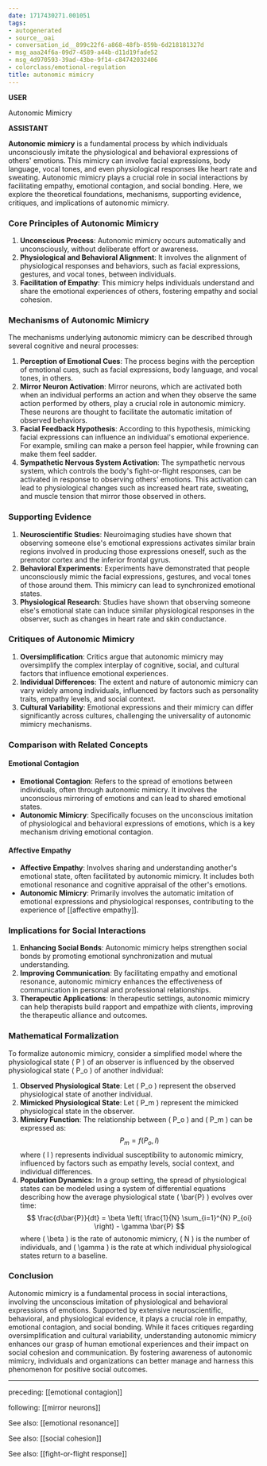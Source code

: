 ```yaml
---
date: 1717430271.001051
tags:
- autogenerated
- source__oai
- conversation_id__899c22f6-a868-48fb-859b-6d218181327d
- msg_aaa24f6a-09d7-4589-a44b-d11d19fade52
- msg_4d970593-39ad-43be-9f14-c84742032406
- colorclass/emotional-regulation
title: autonomic mimicry
---
```


**USER**

Autonomic Mimicry


**ASSISTANT**

**Autonomic mimicry** is a fundamental process by which individuals unconsciously imitate the physiological and behavioral expressions of others' emotions. This mimicry can involve facial expressions, body language, vocal tones, and even physiological responses like heart rate and sweating. Autonomic mimicry plays a crucial role in social interactions by facilitating empathy, emotional contagion, and social bonding. Here, we explore the theoretical foundations, mechanisms, supporting evidence, critiques, and implications of autonomic mimicry.

### Core Principles of Autonomic Mimicry

1. **Unconscious Process**: Autonomic mimicry occurs automatically and unconsciously, without deliberate effort or awareness.
2. **Physiological and Behavioral Alignment**: It involves the alignment of physiological responses and behaviors, such as facial expressions, gestures, and vocal tones, between individuals.
3. **Facilitation of Empathy**: This mimicry helps individuals understand and share the emotional experiences of others, fostering empathy and social cohesion.

### Mechanisms of Autonomic Mimicry

The mechanisms underlying autonomic mimicry can be described through several cognitive and neural processes:

1. **Perception of Emotional Cues**: The process begins with the perception of emotional cues, such as facial expressions, body language, and vocal tones, in others.
2. **Mirror Neuron Activation**: Mirror neurons, which are activated both when an individual performs an action and when they observe the same action performed by others, play a crucial role in autonomic mimicry. These neurons are thought to facilitate the automatic imitation of observed behaviors.
3. **Facial Feedback Hypothesis**: According to this hypothesis, mimicking facial expressions can influence an individual's emotional experience. For example, smiling can make a person feel happier, while frowning can make them feel sadder.
4. **Sympathetic Nervous System Activation**: The sympathetic nervous system, which controls the body's fight-or-flight responses, can be activated in response to observing others' emotions. This activation can lead to physiological changes such as increased heart rate, sweating, and muscle tension that mirror those observed in others.

### Supporting Evidence

1. **Neuroscientific Studies**: Neuroimaging studies have shown that observing someone else's emotional expressions activates similar brain regions involved in producing those expressions oneself, such as the premotor cortex and the inferior frontal gyrus.
2. **Behavioral Experiments**: Experiments have demonstrated that people unconsciously mimic the facial expressions, gestures, and vocal tones of those around them. This mimicry can lead to synchronized emotional states.
3. **Physiological Research**: Studies have shown that observing someone else's emotional state can induce similar physiological responses in the observer, such as changes in heart rate and skin conductance.

### Critiques of Autonomic Mimicry

1. **Oversimplification**: Critics argue that autonomic mimicry may oversimplify the complex interplay of cognitive, social, and cultural factors that influence emotional experiences.
2. **Individual Differences**: The extent and nature of autonomic mimicry can vary widely among individuals, influenced by factors such as personality traits, empathy levels, and social context.
3. **Cultural Variability**: Emotional expressions and their mimicry can differ significantly across cultures, challenging the universality of autonomic mimicry mechanisms.

### Comparison with Related Concepts

#### Emotional Contagion

- **Emotional Contagion**: Refers to the spread of emotions between individuals, often through autonomic mimicry. It involves the unconscious mirroring of emotions and can lead to shared emotional states.
- **Autonomic Mimicry**: Specifically focuses on the unconscious imitation of physiological and behavioral expressions of emotions, which is a key mechanism driving emotional contagion.

#### Affective Empathy

- **Affective Empathy**: Involves sharing and understanding another's emotional state, often facilitated by autonomic mimicry. It includes both emotional resonance and cognitive appraisal of the other's emotions.
- **Autonomic Mimicry**: Primarily involves the automatic imitation of emotional expressions and physiological responses, contributing to the experience of [[affective empathy]].

### Implications for Social Interactions

1. **Enhancing Social Bonds**: Autonomic mimicry helps strengthen social bonds by promoting emotional synchronization and mutual understanding.
2. **Improving Communication**: By facilitating empathy and emotional resonance, autonomic mimicry enhances the effectiveness of communication in personal and professional relationships.
3. **Therapeutic Applications**: In therapeutic settings, autonomic mimicry can help therapists build rapport and empathize with clients, improving the therapeutic alliance and outcomes.

### Mathematical Formalization

To formalize autonomic mimicry, consider a simplified model where the physiological state \( P \) of an observer is influenced by the observed physiological state \( P_o \) of another individual:

1. **Observed Physiological State**: Let \( P_o \) represent the observed physiological state of another individual.
2. **Mimicked Physiological State**: Let \( P_m \) represent the mimicked physiological state in the observer.
3. **Mimicry Function**: The relationship between \( P_o \) and \( P_m \) can be expressed as:
   $$ P_m = f(P_o, I) $$
   where \( I \) represents individual susceptibility to autonomic mimicry, influenced by factors such as empathy levels, social context, and individual differences.
4. **Population Dynamics**: In a group setting, the spread of physiological states can be modeled using a system of differential equations describing how the average physiological state \( \bar{P} \) evolves over time:
   $$ \frac{d\bar{P}}{dt} = \beta \left( \frac{1}{N} \sum_{i=1}^{N} P_{oi} \right) - \gamma \bar{P} $$
   where \( \beta \) is the rate of autonomic mimicry, \( N \) is the number of individuals, and \( \gamma \) is the rate at which individual physiological states return to a baseline.

### Conclusion

Autonomic mimicry is a fundamental process in social interactions, involving the unconscious imitation of physiological and behavioral expressions of emotions. Supported by extensive neuroscientific, behavioral, and physiological evidence, it plays a crucial role in empathy, emotional contagion, and social bonding. While it faces critiques regarding oversimplification and cultural variability, understanding autonomic mimicry enhances our grasp of human emotional experiences and their impact on social cohesion and communication. By fostering awareness of autonomic mimicry, individuals and organizations can better manage and harness this phenomenon for positive social outcomes.


---

preceding: [[emotional contagion]]  


following: [[mirror neurons]]

See also: [[emotional resonance]]


See also: [[social cohesion]]


See also: [[fight-or-flight response]]